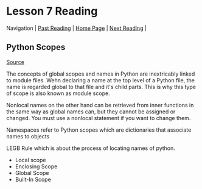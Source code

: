 # Lesson 7 Reading

Navigation | [Past Reading](../Read-05/README.md) | [Home Page](../README.md) | [Next Reading](../Read-08/README.md) |

## Python Scopes

[Source](https://realpython.com/python-scope-legb-rule/)

The concepts of global scopes and names in Python are inextricably linked to module files. Wehn declaring a name at the top level of a Python file, the name is regarded global to that file and it's child parts. This is why this type of scope is also known as module scope.

Nonlocal names on the other hand can be retrieved from inner functions in the same way as global names can, but they cannot be assigned or changed. You must use a nonlocal statement if you want to change them.

Namespaces refer to Python scopes which are dictionaries that associate names to objects

LEGB Rule which is about the process of locating names of python.

- Local scope
- Enclosing Scope
- Global Scope
- Built-In Scope
